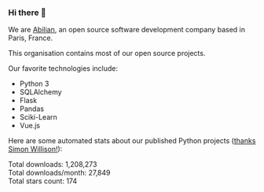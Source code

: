 ### Hi there 👋

We are [Abilian](https://abilian.com/), an open source software development company based in Paris, France.

This organisation contains most of our open source projects.

Our favorite technologies include:

- Python 3
- SQLAlchemy
- Flask
- Pandas
- Sciki-Learn
- Vue.js

Here are some automated stats about our published Python projects
([thanks Simon Willison!][sw-post]):

<!--marker-->
Total downloads: 1,208,273<br>
Total downloads/month: 27,849<br>
Total stars count: 174
<!--end-->

[sw-post]: https://simonwillison.net/2020/Jul/10/self-updating-profile-readme/